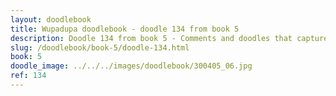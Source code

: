 ```yaml
---
layout: doodlebook
title: Wupadupa doodlebook - doodle 134 from book 5
description: Doodle 134 from book 5 - Comments and doodles that capture the essence of this event  
slug: /doodlebook/book-5/doodle-134.html
book: 5
doodle_image: ../../../images/doodlebook/300405_06.jpg
ref: 134
---	  
```

																																																																							